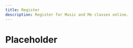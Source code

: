 ```yaml
---
title: Register
description: Register for Music and Me classes online.
---
```


Placeholder
===========

